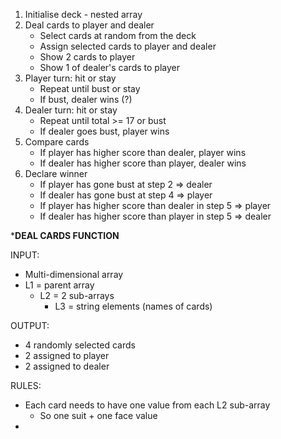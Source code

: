 1. Initialise deck - nested array
2. Deal cards to player and dealer
    - Select cards at random from the deck
    - Assign selected cards to player and dealer
    - Show 2 cards to player
    - Show 1 of dealer's cards to player
3. Player turn: hit or stay
    - Repeat until bust or stay
    - If bust, dealer wins (?)
4. Dealer turn: hit or stay
    - Repeat until total >= 17 or bust
    - If dealer goes bust, player wins
5. Compare cards
    - If player has higher score than dealer, player wins
    - If dealer has higher score than player, dealer wins
6. Declare winner
    - If player has gone bust at step 2 => dealer
    - If dealer has gone bust at step 4 => player
    - If player has higher score than dealer in step 5 => player
    - If dealer has higher score than player in step 5 => dealer

***DEAL CARDS FUNCTION**

INPUT:
- Multi-dimensional array
- L1 = parent array
  - L2 = 2 sub-arrays
    - L3 = string elements (names of cards)

OUTPUT: 
- 4 randomly selected cards
- 2 assigned to player
- 2 assigned to dealer

RULES: 
- Each card needs to have one value from each L2 sub-array
  - So one suit + one face value
- 


